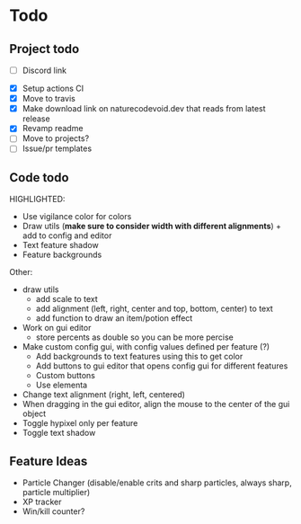# Todo

## Project todo

-   [ ] Discord link

*   [x] Setup actions CI
*   [x] Move to travis
*   [x] Make download link on naturecodevoid.dev that reads from latest release
*   [x] Revamp readme
*   [ ] Move to projects?
*   [ ] Issue/pr templates

## Code todo

HIGHLIGHTED:

-   Use vigilance color for colors
-   Draw utils (**make sure to consider width with different alignments**) + add to config and editor
-   Text feature shadow
-   Feature backgrounds

Other:

-   draw utils
    -   add scale to text
    -   add alignment (left, right, center and top, bottom, center) to text
    -   add function to draw an item/potion effect
-   Work on gui editor
    -   store percents as double so you can be more percise
-   Make custom config gui, with config values defined per feature (?)
    -   Add backgrounds to text features using this to get color
    -   Add buttons to gui editor that opens config gui for different features
    -   Custom buttons
    -   Use elementa
-   Change text alignment (right, left, centered)
-   When dragging in the gui editor, align the mouse to the center of the gui object
-   Toggle hypixel only per feature
-   Toggle text shadow

## Feature Ideas

-   Particle Changer (disable/enable crits and sharp particles, always sharp, particle multiplier)
-   XP tracker
-   Win/kill counter?
